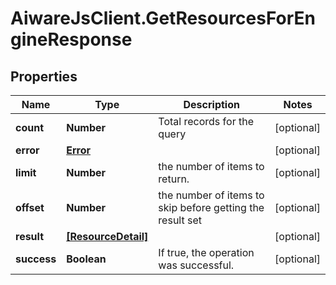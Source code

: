 # AiwareJsClient.GetResourcesForEngineResponse

## Properties

Name | Type | Description | Notes
------------ | ------------- | ------------- | -------------
**count** | **Number** | Total records for the query | [optional] 
**error** | [**Error**](Error.md) |  | [optional] 
**limit** | **Number** | the number of items to return. | [optional] 
**offset** | **Number** | the number of items to skip before getting the result set | [optional] 
**result** | [**[ResourceDetail]**](ResourceDetail.md) |  | [optional] 
**success** | **Boolean** | If true, the operation was successful. | [optional] 


